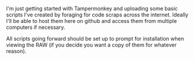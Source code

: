 I'm just getting started with Tampermonkey and uploading some basic scripts I've created by foraging for code scraps across the internet. Ideally I'll be able to host them here on github and access them from multiple computers if necessary.

All scripts going forward should be set up to prompt for installation when viewing the RAW (if you decide you want a copy of them for whatever reason).
